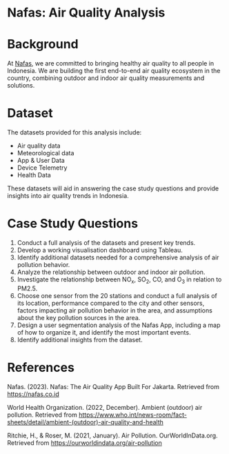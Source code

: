 # Nafas: Air Quality Analysis

# Background
At [Nafas](https://nafas.co.id/), we are committed to bringing healthy air quality to all people in Indonesia. We are building the first end-to-end air quality ecosystem in the country, combining outdoor and indoor air quality measurements and solutions.

# Dataset
The datasets provided for this analysis include:
- Air quality data
- Meteorological data
- App & User Data
- Device Telemetry
- Health Data

These datasets will aid in answering the case study questions and provide insights into air quality trends in Indonesia.

# Case Study Questions
1. Conduct a full analysis of the datasets and present key trends.
2. Develop a working visualisation dashboard using Tableau.
3. Identify additional datasets needed for a comprehensive analysis of air pollution behavior.
4. Analyze the relationship between outdoor and indoor air pollution.
5. Investigate the relationship between NO<sub>x</sub>, SO<sub>2</sub>, CO, and O<sub>3</sub> in relation to PM2.5.
6. Choose one sensor from the 20 stations and conduct a full analysis of its location, performance compared to the city and other sensors, factors impacting air pollution behavior in the area, and assumptions about the key pollution sources in the area.
7. Design a user segmentation analysis of the Nafas App, including a map of how to organize it, and identify the most important events.
8. Identify additional insights from the dataset.

# References
Nafas. (2023). Nafas: The Air Quality App Built For Jakarta. Retrieved from https://nafas.co.id

World Health Organization. (2022, December). Ambient (outdoor) air pollution. Retrieved from https://www.who.int/news-room/fact-sheets/detail/ambient-(outdoor)-air-quality-and-health

Ritchie, H., & Roser, M. (2021, January). Air Pollution. OurWorldInData.org. Retrieved from https://ourworldindata.org/air-pollution
